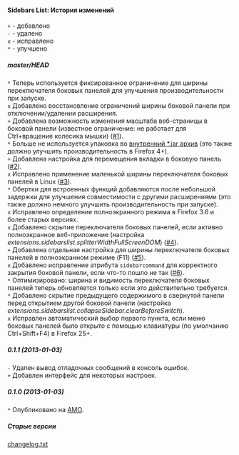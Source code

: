 ﻿#### Sidebars List: История изменений

`+` - добавлено<br>
`-` - удалено<br>
`x` - исправлено<br>
`*` - улучшено<br>

##### master/HEAD
`*` Теперь используется фиксированное ограничение для ширины переключателя боковых панелей для улучшения производительности при запуске.<br>
`x` Добавлено восстановление ограничений ширины боковой панели при отключении/удалении расширения.<br>
`+` Добавлена возможность изменения масштаба веб-страницы в боковой панели (известное ограничение: не работает для Ctrl+вращение колесика мышки) (<a href="https://github.com/Infocatcher/Sidebars_List/issues/1">#1</a>).<br>
`*` Больше не используется упаковка во <a href="https://developer.mozilla.org/en-US/docs/Extensions/Updating_extensions_for_Firefox_4#XPI_unpacking">внутренний *.jar архив</a> (это также должно улучшить производительность в Firefox 4+).<br>
`+` Добавлена настройка для перемещения вкладки в боковую панель (<a href="https://github.com/Infocatcher/Sidebars_List/issues/2">#2</a>).<br>
`x` Исправлено применение маленькой ширины переключателя боковых панелей в Linux (<a href="https://github.com/Infocatcher/Sidebars_List/issues/3">#3</a>).<br>
`*` Обертки для встроенных функций добавляются после небольшой задержки для улучшения совместимости с другими расширениями (это также должно немного улучшить производительность при запуске).<br>
`x` Исправлено определение полноэкранного режима в Firefox 3.6 и более старых версиях.<br>
`x` Добавлено скрытие переключателя боковых панелей, если активно полноэкранное веб-приложение (настройка <em>extensions.sidebarslist.splitterWidthFullScreenDOM</em>) (<a href="https://github.com/Infocatcher/Sidebars_List/issues/4">#4</a>).<br>
`+` Добавлена отдельная настройка для ширины переключателя боковых панелей в полноэкранном режиме (F11) (<a href="https://github.com/Infocatcher/Sidebars_List/issues/5">#5</a>).<br>
`x` Добавлено исправление атрибута `sidebarcommand` для корректного закрытия боковой панели, если что-то пошло не так (<a href="https://github.com/Infocatcher/Sidebars_List/issues/6">#6</a>).<br>
`*` Оптимизировано: ширина и видимость переключателя боковых панелей теперь обновляется только если это действительно требуется.<br>
`*` Добавлено скрытие предыдущего содержимого в свернутой панели перед открытием другой боковой панели (настройка <em>extensions.sidebarslist.collapseSidebar.clearBeforeSwitch</em>).<br>
`x` Исправлен автоматический выбор первого пункта, если меню боковых панелей было открыто с помощью клавиатуры (по умолчанию Ctrl+Shift+F4) в Firefox 25+.<br>

##### 0.1.1 (2013-01-03)
`-` Удален вывод отладочных сообщений в консоль ошибок.<br>
`+` Добавлен интерфейс для некоторых настроек.<br>

##### 0.1.0 (2013-01-03)
`*` Опубликовано на <a href="https://addons.mozilla.org/">AMO</a>.<br>

##### Старые версии
<a href="http://infocatcher.ucoz.net/ext/fx/sidebars_list/changelog.txt">changelog.txt</a>